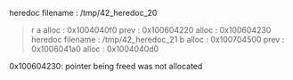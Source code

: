 heredoc filename : /tmp/42_heredoc_20
> r
> a
alloc : 0x1004040f0
prev : 0x100604220
alloc : 0x100604230
heredoc filename : /tmp/42_heredoc_21
> b
alloc : 0x100704500
prev : 0x1006041a0
alloc : 0x1004040d0


0x100604230: pointer being freed was not allocated